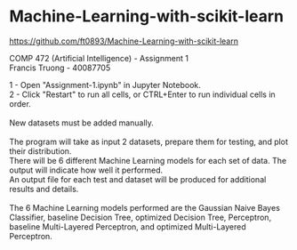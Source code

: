# Machine-Learning-with-scikit-learn
https://github.com/ft0893/Machine-Learning-with-scikit-learn

COMP 472 (Artificial Intelligence) - Assignment 1\
Francis Truong - 40087705

1 - Open "Assignment-1.ipynb" in Jupyter Notebook.\
2 - Click "Restart" to run all cells, or CTRL+Enter to run individual cells in order.\
\
New datasets must be added manually.\
\
The program will take as input 2 datasets, prepare them for testing, and plot their distribution.\
There will be 6 different Machine Learning models for each set of data. The output will indicate how well it performed.\
An output file for each test and dataset will be produced for additional results and details.\
\
The 6 Machine Learning models performed are the Gaussian Naive Bayes Classifier, baseline Decision Tree, optimized Decision Tree, Perceptron, baseline Multi-Layered Perceptron, and optimized Multi-Layered Perceptron.

